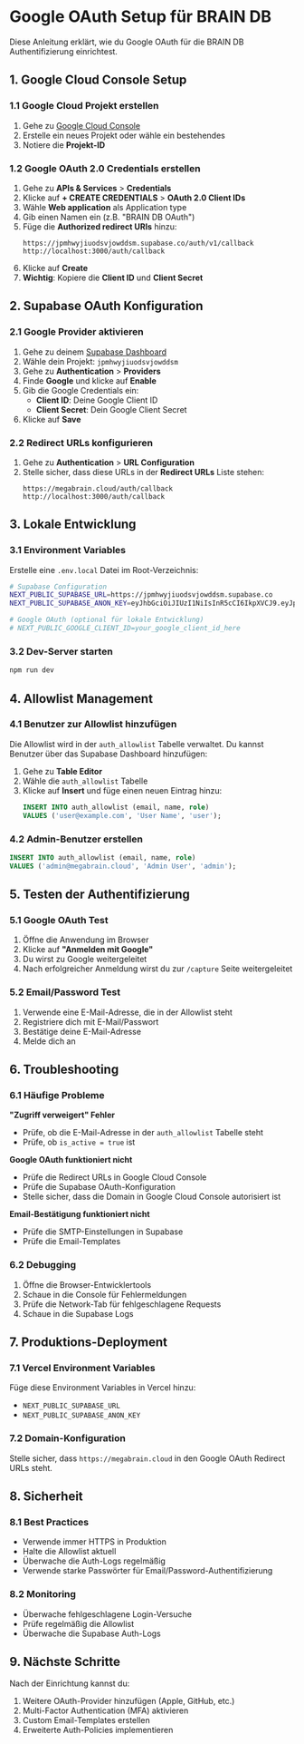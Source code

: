 # Google OAuth Setup für BRAIN DB

Diese Anleitung erklärt, wie du Google OAuth für die BRAIN DB Authentifizierung einrichtest.

## 1. Google Cloud Console Setup

### 1.1 Google Cloud Projekt erstellen
1. Gehe zu [Google Cloud Console](https://console.cloud.google.com/)
2. Erstelle ein neues Projekt oder wähle ein bestehendes
3. Notiere die **Projekt-ID**

### 1.2 Google OAuth 2.0 Credentials erstellen
1. Gehe zu **APIs & Services** > **Credentials**
2. Klicke auf **+ CREATE CREDENTIALS** > **OAuth 2.0 Client IDs**
3. Wähle **Web application** als Application type
4. Gib einen Namen ein (z.B. "BRAIN DB OAuth")
5. Füge die **Authorized redirect URIs** hinzu:
   ```
   https://jpmhwyjiuodsvjowddsm.supabase.co/auth/v1/callback
   http://localhost:3000/auth/callback
   ```
6. Klicke auf **Create**
7. **Wichtig**: Kopiere die **Client ID** und **Client Secret**

## 2. Supabase OAuth Konfiguration

### 2.1 Google Provider aktivieren
1. Gehe zu deinem [Supabase Dashboard](https://supabase.com/dashboard)
2. Wähle dein Projekt: `jpmhwyjiuodsvjowddsm`
3. Gehe zu **Authentication** > **Providers**
4. Finde **Google** und klicke auf **Enable**
5. Gib die Google Credentials ein:
   - **Client ID**: Deine Google Client ID
   - **Client Secret**: Dein Google Client Secret
6. Klicke auf **Save**

### 2.2 Redirect URLs konfigurieren
1. Gehe zu **Authentication** > **URL Configuration**
2. Stelle sicher, dass diese URLs in der **Redirect URLs** Liste stehen:
   ```
   https://megabrain.cloud/auth/callback
   http://localhost:3000/auth/callback
   ```

## 3. Lokale Entwicklung

### 3.1 Environment Variables
Erstelle eine `.env.local` Datei im Root-Verzeichnis:

```bash
# Supabase Configuration
NEXT_PUBLIC_SUPABASE_URL=https://jpmhwyjiuodsvjowddsm.supabase.co
NEXT_PUBLIC_SUPABASE_ANON_KEY=eyJhbGciOiJIUzI1NiIsInR5cCI6IkpXVCJ9.eyJpc3MiOiJzdXBhYmFzZSIsInJlZiI6ImpwbWh3eWppdW9kc3Zqb3dkZHNtIiwicm9sZSI6ImFub24iLCJpYXQiOjE3NDg2MjY0NDQsImV4cCI6MjA2NDIwMjQ0NH0.x0WGKEQfTmv5MSR3e7YGgg_bvec2niphg6ZSho-T-6E

# Google OAuth (optional für lokale Entwicklung)
# NEXT_PUBLIC_GOOGLE_CLIENT_ID=your_google_client_id_here
```

### 3.2 Dev-Server starten
```bash
npm run dev
```

## 4. Allowlist Management

### 4.1 Benutzer zur Allowlist hinzufügen
Die Allowlist wird in der `auth_allowlist` Tabelle verwaltet. Du kannst Benutzer über das Supabase Dashboard hinzufügen:

1. Gehe zu **Table Editor**
2. Wähle die `auth_allowlist` Tabelle
3. Klicke auf **Insert** und füge einen neuen Eintrag hinzu:
   ```sql
   INSERT INTO auth_allowlist (email, name, role) 
   VALUES ('user@example.com', 'User Name', 'user');
   ```

### 4.2 Admin-Benutzer erstellen
```sql
INSERT INTO auth_allowlist (email, name, role) 
VALUES ('admin@megabrain.cloud', 'Admin User', 'admin');
```

## 5. Testen der Authentifizierung

### 5.1 Google OAuth Test
1. Öffne die Anwendung im Browser
2. Klicke auf **"Anmelden mit Google"**
3. Du wirst zu Google weitergeleitet
4. Nach erfolgreicher Anmeldung wirst du zur `/capture` Seite weitergeleitet

### 5.2 Email/Password Test
1. Verwende eine E-Mail-Adresse, die in der Allowlist steht
2. Registriere dich mit E-Mail/Passwort
3. Bestätige deine E-Mail-Adresse
4. Melde dich an

## 6. Troubleshooting

### 6.1 Häufige Probleme

**"Zugriff verweigert" Fehler**
- Prüfe, ob die E-Mail-Adresse in der `auth_allowlist` Tabelle steht
- Prüfe, ob `is_active = true` ist

**Google OAuth funktioniert nicht**
- Prüfe die Redirect URLs in Google Cloud Console
- Prüfe die Supabase OAuth-Konfiguration
- Stelle sicher, dass die Domain in Google Cloud Console autorisiert ist

**Email-Bestätigung funktioniert nicht**
- Prüfe die SMTP-Einstellungen in Supabase
- Prüfe die Email-Templates

### 6.2 Debugging
1. Öffne die Browser-Entwicklertools
2. Schaue in die Console für Fehlermeldungen
3. Prüfe die Network-Tab für fehlgeschlagene Requests
4. Schaue in die Supabase Logs

## 7. Produktions-Deployment

### 7.1 Vercel Environment Variables
Füge diese Environment Variables in Vercel hinzu:
- `NEXT_PUBLIC_SUPABASE_URL`
- `NEXT_PUBLIC_SUPABASE_ANON_KEY`

### 7.2 Domain-Konfiguration
Stelle sicher, dass `https://megabrain.cloud` in den Google OAuth Redirect URLs steht.

## 8. Sicherheit

### 8.1 Best Practices
- Verwende immer HTTPS in Produktion
- Halte die Allowlist aktuell
- Überwache die Auth-Logs regelmäßig
- Verwende starke Passwörter für Email/Password-Authentifizierung

### 8.2 Monitoring
- Überwache fehlgeschlagene Login-Versuche
- Prüfe regelmäßig die Allowlist
- Überwache die Supabase Auth-Logs

## 9. Nächste Schritte

Nach der Einrichtung kannst du:
1. Weitere OAuth-Provider hinzufügen (Apple, GitHub, etc.)
2. Multi-Factor Authentication (MFA) aktivieren
3. Custom Email-Templates erstellen
4. Erweiterte Auth-Policies implementieren
